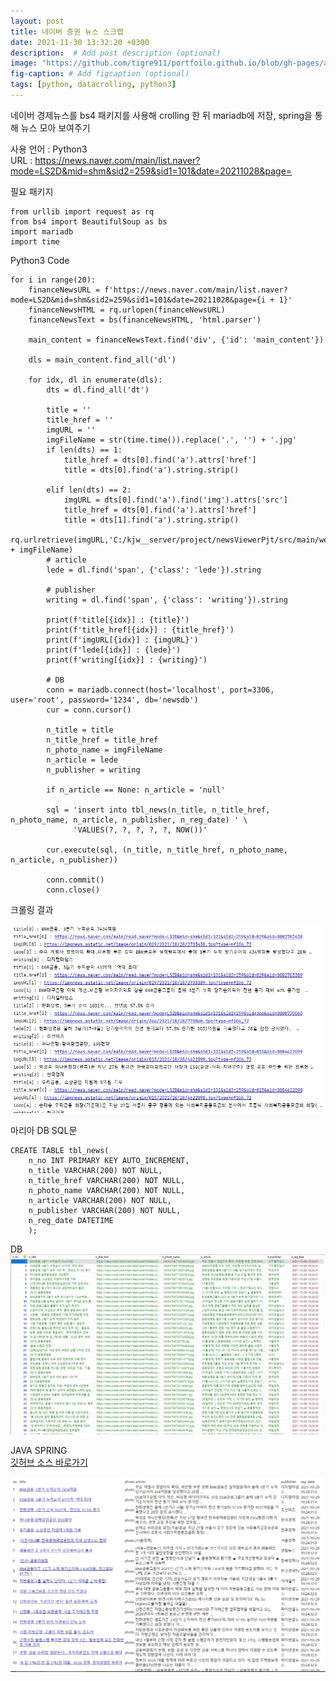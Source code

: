 ```yaml
---
layout: post
title: 네이버 증권 뉴스 스크랩
date: 2021-11-30 13:32:20 +0300
description:  # Add post description (optional)
image: "https://github.com/tigre911/portfoilo.github.io/blob/gh-pages/assets/images/naverNews.jpg?raw=true"
fig-caption: # Add figcaption (optional)
tags: [python, datacrolling, python3]
---
```


네이버 경제뉴스를 bs4 패키지를 사용해 crolling 한 뒤 mariadb에 저장,
spring을 통해 뉴스 모아 보여주기

사용 언어 : Python3<br>
URL : <a href="https://news.naver.com/main/list.naver?mode=LS2D&mid=shm&sid2=259&sid1=101&date=20211028&page=">https://news.naver.com/main/list.naver?mode=LS2D&mid=shm&sid2=259&sid1=101&date=20211028&page=</a>

필요 패키지<br>
```
from urllib import request as rq
from bs4 import BeautifulSoup as bs
import mariadb
import time
```

Python3 Code
```
for i in range(20):
    financeNewsURL = f'https://news.naver.com/main/list.naver?mode=LS2D&mid=shm&sid2=259&sid1=101&date=20211028&page={i + 1}'
    financeNewsHTML = rq.urlopen(financeNewsURL)
    financeNewsText = bs(financeNewsHTML, 'html.parser')

    main_content = financeNewsText.find('div', {'id': 'main_content'})

    dls = main_content.find_all('dl')

    for idx, dl in enumerate(dls):
        dts = dl.find_all('dt')

        title = ''
        title_href = ''
        imgURL = ''
        imgFileName = str(time.time()).replace('.', '') + '.jpg'
        if len(dts) == 1:
            title_href = dts[0].find('a').attrs['href']
            title = dts[0].find('a').string.strip()

        elif len(dts) == 2:
            imgURL = dts[0].find('a').find('img').attrs['src']
            title_href = dts[0].find('a').attrs['href']
            title = dts[1].find('a').string.strip()
            rq.urlretrieve(imgURL,'C:/kjw__server/project/newsViewerPjt/src/main/webapp/resources/newImgs/' + imgFileName)
        # article
        lede = dl.find('span', {'class': 'lede'}).string

        # publisher
        writing = dl.find('span', {'class': 'writing'}).string

        print(f'title[{idx}] : {title}')
        print(f'title_href[{idx}] : {title_href}')
        print(f'imgURL[{idx}] : {imgURL}')
        print(f'lede[{idx}] : {lede}')
        print(f'writing[{idx}] : {writing}')

        # DB
        conn = mariadb.connect(host='localhost', port=3306, user='root', password='1234', db='newsdb')
        cur = conn.cursor()

        n_title = title
        n_title_href = title_href
        n_photo_name = imgFileName
        n_article = lede
        n_publisher = writing

        if n_article == None: n_article = 'null'

        sql = 'insert into tbl_news(n_title, n_title_href, n_photo_name, n_article, n_publisher, n_reg_date) ' \
              'VALUES(?, ?, ?, ?, ?, NOW())'

        cur.execute(sql, (n_title, n_title_href, n_photo_name, n_article, n_publisher))

        conn.commit()
        conn.close()
```
크롤링 결과<br>

<img src="https://github.com/tigre911/portfoilo.github.io/blob/gh-pages/assets/images/newsCrolling.jpg?raw=true" style ="width:400;height:200;">

마리아 DB SQL문<br>
```
CREATE TABLE tbl_news(
	n_no INT PRIMARY KEY AUTO_INCREMENT,
	n_title VARCHAR(200) NOT NULL,
	n_title_href VARCHAR(200) NOT NULL,
	n_photo_name VARCHAR(200) NOT NULL,
	n_article VARCHAR(200) NOT NULL,
	n_publisher VARCHAR(200) NOT NULL,
	n_reg_date DATETIME
	);
```
DB<br>
<img src="https://github.com/tigre911/portfoilo.github.io/blob/gh-pages/assets/images/newsCrollingDb.jpg?raw=true" style ="width:400;height:200;">

JAVA SPRING<br>
<a href="https://github.com/tigre911/myJAVA/tree/master/newViewersPjt">깃허브 소스 바로가기</a>

<img src="https://github.com/tigre911/portfoilo.github.io/blob/gh-pages/assets/images/newsCrollingWeb.jpg?raw=true" style ="width:400;height:200;">															      
